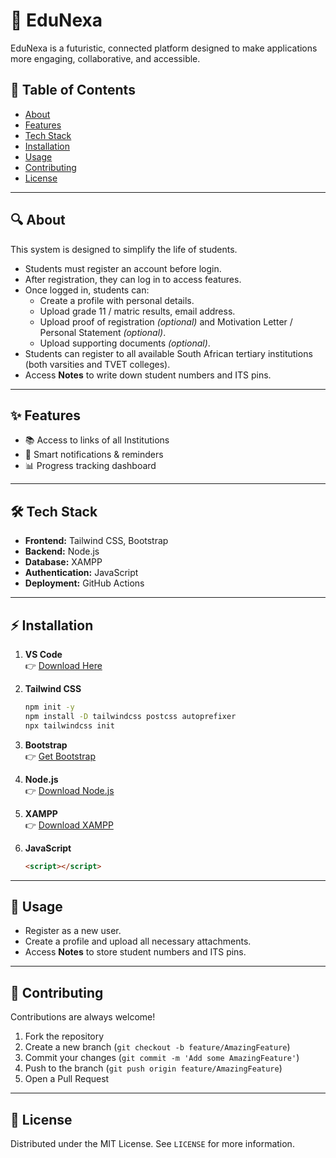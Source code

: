 # 🚀 EduNexa  

EduNexa is a futuristic, connected platform designed to make applications more engaging, collaborative, and accessible.  

## 📖 Table of Contents  
- [About](#-about)  
- [Features](#-features)  
- [Tech Stack](#-tech-stack)  
- [Installation](#-installation)  
- [Usage](#-usage)  
- [Contributing](#-contributing)  
- [License](#-license)  

---  

## 🔍 About  
This system is designed to simplify the life of students.  

- Students must register an account before login.  
- After registration, they can log in to access features.  
- Once logged in, students can:  
  - Create a profile with personal details.  
  - Upload grade 11 / matric results, email address.  
  - Upload proof of registration *(optional)* and Motivation Letter / Personal Statement *(optional)*.  
  - Upload supporting documents *(optional)*.  
- Students can register to all available South African tertiary institutions (both varsities and TVET colleges).  
- Access **Notes** to write down student numbers and ITS pins.  

---  

## ✨ Features  
- 📚 Access to links of all Institutions  
- 🔔 Smart notifications & reminders  
- 📊 Progress tracking dashboard  

---  

## 🛠 Tech Stack  
- **Frontend:** Tailwind CSS, Bootstrap  
- **Backend:** Node.js  
- **Database:** XAMPP  
- **Authentication:** JavaScript  
- **Deployment:** GitHub Actions  

---  

## ⚡ Installation  

1. **VS Code**  
   👉 [Download Here](https://code.visualstudio.com/download)  

2. **Tailwind CSS**  
   ```bash
   npm init -y
   npm install -D tailwindcss postcss autoprefixer
   npx tailwindcss init
   ```  

3. **Bootstrap**  
   👉 [Get Bootstrap](https://getbootstrap.com/)  

4. **Node.js**  
   👉 [Download Node.js](https://nodejs.org/en/download)  

5. **XAMPP**  
   👉 [Download XAMPP](https://www.apachefriends.org/download.html)  

6. **JavaScript**  
   ```html
   <script></script>
   ```  

---  

## 🚀 Usage  
- Register as a new user.  
- Create a profile and upload all necessary attachments.  
- Access **Notes** to store student numbers and ITS pins.  

---  

## 🤝 Contributing  
Contributions are always welcome!  

1. Fork the repository  
2. Create a new branch (`git checkout -b feature/AmazingFeature`)  
3. Commit your changes (`git commit -m 'Add some AmazingFeature'`)  
4. Push to the branch (`git push origin feature/AmazingFeature`)  
5. Open a Pull Request  

---  

## 📜 License  
Distributed under the MIT License. See `LICENSE` for more information.  
